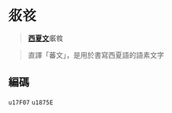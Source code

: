 # 𗼇𘝞

> **[西夏文](https://zh.wikipedia.org/zh-tw/%E8%A5%BF%E5%A4%8F%E6%96%87)𗼇𘝞**

> 直譯「蕃文」，是用於書寫西夏語的語素文字

## 編碼

`u17F07` `u1875E`
